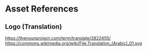 # Asset References

## Logo (Translation)

https://thenounproject.com/term/translate/2822455/
https://commons.wikimedia.org/wiki/File:Translation_(Arabic)_01.svg
